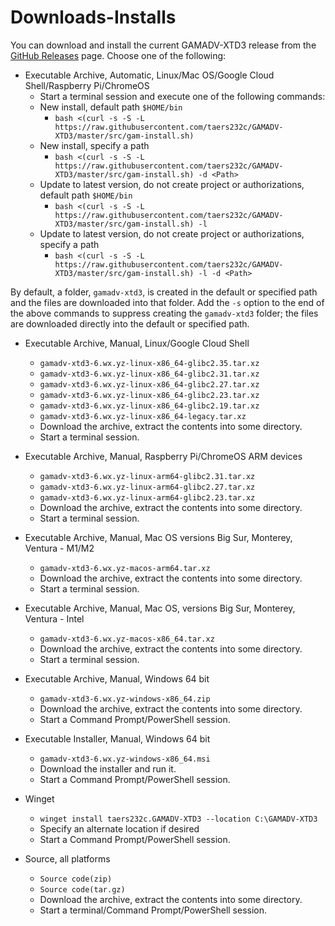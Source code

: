 # Downloads-Installs
You can download and install the current GAMADV-XTD3 release from the [GitHub Releases](https://github.com/taers232c/GAMADV-XTD3/releases) page. Choose one of the following:

* Executable Archive, Automatic, Linux/Mac OS/Google Cloud Shell/Raspberry Pi/ChromeOS
  - Start a terminal session and execute one of the following commands:
  - New install, default path `$HOME/bin`
    - `bash <(curl -s -S -L https://raw.githubusercontent.com/taers232c/GAMADV-XTD3/master/src/gam-install.sh)`
  - New install, specify a path
    - `bash <(curl -s -S -L https://raw.githubusercontent.com/taers232c/GAMADV-XTD3/master/src/gam-install.sh) -d <Path>`
  - Update to latest version, do not create project or authorizations, default path `$HOME/bin`
    - `bash <(curl -s -S -L https://raw.githubusercontent.com/taers232c/GAMADV-XTD3/master/src/gam-install.sh) -l`
  - Update to latest version, do not create project or authorizations, specify a path
    - `bash <(curl -s -S -L https://raw.githubusercontent.com/taers232c/GAMADV-XTD3/master/src/gam-install.sh) -l -d <Path>`

By default, a folder, `gamadv-xtd3`, is created in the default or specified path and the files are downloaded into that folder.
Add the `-s` option to the end of the above commands to suppress creating the `gamadv-xtd3` folder; the files are downloaded directly into the default or specified path.

* Executable Archive, Manual, Linux/Google Cloud Shell
  - `gamadv-xtd3-6.wx.yz-linux-x86_64-glibc2.35.tar.xz`
  - `gamadv-xtd3-6.wx.yz-linux-x86_64-glibc2.31.tar.xz`
  - `gamadv-xtd3-6.wx.yz-linux-x86_64-glibc2.27.tar.xz`
  - `gamadv-xtd3-6.wx.yz-linux-x86_64-glibc2.23.tar.xz`
  - `gamadv-xtd3-6.wx.yz-linux-x86_64-glibc2.19.tar.xz`
  - `gamadv-xtd3-6.wx.yz-linux-x86_64-legacy.tar.xz`
  - Download the archive, extract the contents into some directory.
  - Start a terminal session.

* Executable Archive, Manual, Raspberry Pi/ChromeOS ARM devices
  - `gamadv-xtd3-6.wx.yz-linux-arm64-glibc2.31.tar.xz`
  - `gamadv-xtd3-6.wx.yz-linux-arm64-glibc2.27.tar.xz`
  - `gamadv-xtd3-6.wx.yz-linux-arm64-glibc2.23.tar.xz`
  - Download the archive, extract the contents into some directory.
  - Start a terminal session.

* Executable Archive, Manual, Mac OS versions Big Sur, Monterey, Ventura - M1/M2
  - `gamadv-xtd3-6.wx.yz-macos-arm64.tar.xz`
  - Download the archive, extract the contents into some directory.
  - Start a terminal session.

* Executable Archive, Manual, Mac OS, versions Big Sur, Monterey, Ventura - Intel
  - `gamadv-xtd3-6.wx.yz-macos-x86_64.tar.xz`
  - Download the archive, extract the contents into some directory.
  - Start a terminal session.

* Executable Archive, Manual, Windows 64 bit
  - `gamadv-xtd3-6.wx.yz-windows-x86_64.zip`
  - Download the archive, extract the contents into some directory.
  - Start a Command Prompt/PowerShell session.

* Executable Installer, Manual, Windows 64 bit
  - `gamadv-xtd3-6.wx.yz-windows-x86_64.msi`
  - Download the installer and run it.
  - Start a Command Prompt/PowerShell session.

* Winget
  - `winget install taers232c.GAMADV-XTD3 --location C:\GAMADV-XTD3`
  - Specify an alternate location if desired
  - Start a Command Prompt/PowerShell session.
  
* Source, all platforms
  - `Source code(zip)`
  - `Source code(tar.gz)`
  - Download the archive, extract the contents into some directory.
  - Start a terminal/Command Prompt/PowerShell session.
